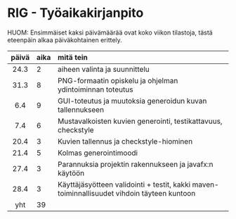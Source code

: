# RIG - Työaikakirjanpito

HUOM: Ensimmäiset kaksi päivämäärää ovat koko viikon tilastoja, tästä eteenpäin alkaa päiväkohtainen erittely.

| päivä | aika | mitä tein  |
| :----:|:-----| :-----|
| 24.3 | 2    | aiheen valinta ja suunnittelu |
| 31.3 | 8    | PNG-formaatin opiskelu ja ohjelman ydintoiminnan toteutus |
| 6.4  | 9    | GUI-toteutus ja muutoksia generoidun kuvan tallennukseen |
| 7.4  | 6    | Mustavalkoisten kuvien generointi, testikattavuus, checkstyle |
| 20.4 | 3    | Kuvien tallennus ja checkstyle-hiominen |
| 21.4 | 5    | Kolmas generointimoodi |
| 27.4 | 3    | Parannuksia projektin rakennukseen ja javafx:n käytöön |
| 28.4 | 3    | Käyttäjäsyötteen validointi + testit, kakki maven-toiminnallisuudet vihdoin täyteen kuntoon |
| yht  | 39   | | 